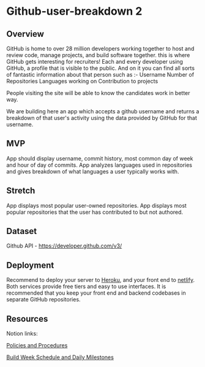 # Github-user-breakdown 2

## Overview

GitHub is home to over 28 million developers working together to host and review code, manage projects, and build software together.
this is where GitHub gets interesting for recruiters! Each and every developer using GitHub, a profile that is visible to the public. And on it you can find all sorts of fantastic information about that person such as :-
    Username
    Number of Repositories
    Languages working on
    Contribution to projects

People visiting the site will be able to know the candidates work in better way.
  
We are building here an app which accepts a github username and returns a breakdown of that user's activity using the data provided by GitHub for that username.

## MVP
App should display username, commit history, most common day of week and hour of day of commits. App analyzes languages used in repositories and gives breakdown of what languages a user typically works with. 

## Stretch 
App displays most popular user-owned repositories. App displays most popular repositories that the user has contributed to but not authored. 

## Dataset
Github API - https://developer.github.com/v3/

## Deployment
Recommend to deploy your server to [Heroku](https://devcenter.heroku.com/articles/getting-started-with-nodejs), and your front end to [netlify](https://www.netlify.com/blog/2016/09/29/a-step-by-step-guide-deploying-on-netlify/). Both services provide free tiers and easy to use interfaces. 
It is recommended that you keep your front end and backend codebases in separate GitHub repositories.

## Resources
Notion links:

[Policies and Procedures](https://www.notion.so/Policies-and-Procedures-19e679fc1a284b668d8132dd8d7228cd)

[Build Week Schedule and Daily Milestones](https://www.notion.so/Build-week-Schedule-and-Daily-Milestones-7f0aca2ad598459fa4492fdac9881d5b)
